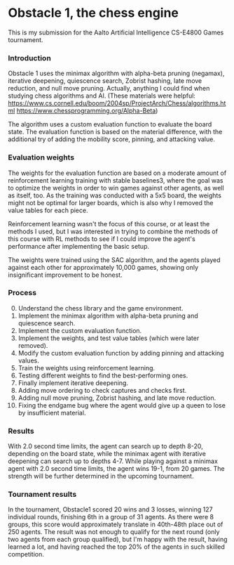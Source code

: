 # Obstacle 1, the chess engine

This is my submission for the Aalto Artificial Intelligence CS-E4800 Games tournament.

### Introduction

Obstacle 1 uses the minimax algorithm with alpha-beta pruning (negamax), iterative deepening, quiescence search, Zobrist hashing, late move reduction, and null move pruning. Actually, anything I could find when studying chess algorithms and AI.
(These materials were helpful:
https://www.cs.cornell.edu/boom/2004sp/ProjectArch/Chess/algorithms.html
https://www.chessprogramming.org/Alpha-Beta)

The algorithm uses a custom evaluation function to evaluate the board state. The evaluation function is based on the material difference, with the additional try of adding the mobility score, pinning, and attacking value.

### Evaluation weights

The weights for the evaluation function are based on a moderate amount of reinforcement learning training with stable baselines3, where the goal was to optimize the weights in order to win games against other agents, as well as itself, too.
As the training was conducted with a 5x5 board, the weights might not be optimal for larger boards, which is also why I removed the value tables for each piece.

Reinforcement learning wasn't the focus of this course, or at least the methods I used, but I was interested in trying to combine the methods of this course with RL methods to see if I could improve the agent's performance after implementing the basic setup.

The weights were trained using the SAC algorithm, and the agents played against each other for approximately 10,000 games, showing only insignificant improvement to be honest.

### Process

0. Understand the chess library and the game environment.
1. Implement the minimax algorithm with alpha-beta pruning and quiescence search.
2. Implement the custom evaluation function.
3. Implement the weights, and test value tables (which were later removed).
4. Modify the custom evaluation function by adding pinning and attacking values.
5. Train the weights using reinforcement learning.
6. Testing different weights to find the best-performing ones.
7. Finally implement iterative deepening.
8. Adding move ordering to check captures and checks first.
9. Adding null move pruning, Zobrist hashing, and late move reduction.
10. Fixing the endgame bug where the agent would give up a queen to lose by insufficient material.

### Results

With 2.0 second time limits, the agent can search up to depth 8-20, depending on the board state,
while the minimax agent with iterative deepening can search up to depths 4-7.
While playing against a minimax agent with 2.0 second time limits, the agent wins 19-1, from 20 games.
The strength will be further determined in the upcoming tournament.

### Tournament results

In the tournament, Obstacle1 scored 20 wins and 3 losses, winning 127 individual rounds, finishing 6th in a group of 31 agents.
As there were 8 groups, this score would approximately translate in 40th-48th place out of 250 agents.
The result was not enough to qualify for the next round (only two agents from each group qualified), but I'm happy with the result,
having learned a lot, and having reached the top 20% of the agents in such skilled competition.

